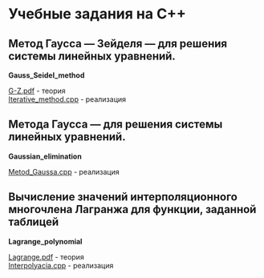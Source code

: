 # Учебные задания на C++
## Метод Гаусса — Зейделя — для решения системы линейных уравнений.
**Gauss_Seidel_method**  

[G-Z.pdf](https://github.com/AsiyaE/Tasks-C/blob/master/Gauss_Seidel_method/G-Z.pdf) - теория  
[Iterative_method.cpp](https://github.com/AsiyaE/Tasks-C/blob/master/Gauss_Seidel_method/Iterative_method.cpp) - реализация
## Метода Гаусса  — для решения системы линейных уравнений.
**Gaussian_elimination**

[Metod_Gaussa.cpp](https://github.com/AsiyaE/Tasks-C/blob/master/Gaussian_elimination/Metod_Gaussa.cpp) - реализация

## Вычисление значений интерполяционного многочлена Лагранжа для функции, заданной таблицей
**Lagrange_polynomial**

[Lagrange.pdf](https://github.com/AsiyaE/Tasks-C/blob/master/Lagrange_polynomial/Lagrange.pdf) - теория  
[Interpolyacia.cpp](https://github.com/AsiyaE/Tasks-C/blob/master/Lagrange_polynomial/Interpolyacia.cpp) - реализация
